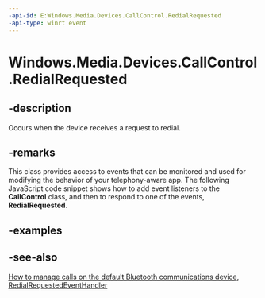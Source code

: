 ```yaml
---
-api-id: E:Windows.Media.Devices.CallControl.RedialRequested
-api-type: winrt event
---
```


<!-- Event syntax
public event Windows.Media.Devices.RedialRequestedEventHandler RedialRequested
-->

# Windows.Media.Devices.CallControl.RedialRequested

## -description
Occurs when the device receives a request to redial.

## -remarks
This class provides access to events that can be monitored and used for modifying the behavior of your telephony-aware app. The following JavaScript code snippet shows how to add event listeners to the **CallControl** class, and then to respond to one of the events, **RedialRequested**.

## -examples

## -see-also
[How to manage calls on the default Bluetooth communications device](http://msdn.microsoft.com/en-us/library/windows/apps/hh452727.aspx), [RedialRequestedEventHandler](redialrequestedeventhandler.md)
